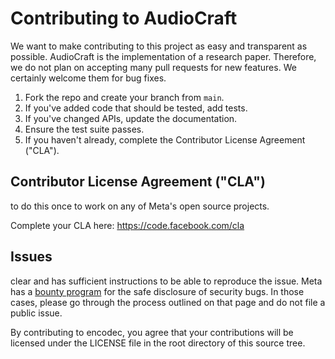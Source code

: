 # Contributing to AudioCraft

We want to make contributing to this project as easy and transparent as
possible.
AudioCraft is the implementation of a research paper.
Therefore, we do not plan on accepting many pull requests for new features.
We certainly welcome them for bug fixes.
1. Fork the repo and create your branch from `main`.
2. If you've added code that should be tested, add tests.
3. If you've changed APIs, update the documentation.
4. Ensure the test suite passes.
6. If you haven't already, complete the Contributor License Agreement ("CLA").

## Contributor License Agreement ("CLA")
to do this once to work on any of Meta's open source projects.

Complete your CLA here: <https://code.facebook.com/cla>

## Issues
clear and has sufficient instructions to be able to reproduce the issue.
Meta has a [bounty program](https://www.facebook.com/whitehat/) for the safe
disclosure of security bugs. In those cases, please go through the process
outlined on that page and do not file a public issue.

By contributing to encodec, you agree that your contributions will be licensed
under the LICENSE file in the root directory of this source tree.
